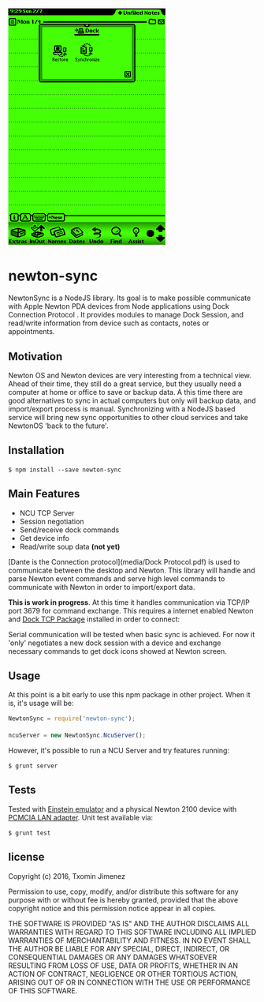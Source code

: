 # ![newton-sync](media/dock-capture.png)

# newton-sync

NewtonSync is a NodeJS library. Its goal is to make possible communicate with Apple Newton PDA devices from Node applications using Dock Connection Protocol . It provides modules to manage Dock Session, and read/write information from device such as contacts, notes or appointments.
 
## Motivation

Newton OS and Newton devices are very interesting from a technical view. Ahead of their time, they still do a great service, but they usually need a computer at home or office to save or backup data. A this time there are good alternatives to sync in actual computers but only will backup data, and import/export process is manual.
Synchronizing with a NodeJS based service will bring new sync opportunities to other cloud services and take NewtonOS 'back to the future'.

## Installation

```
$ npm install --save newton-sync
```

## Main Features
- NCU TCP Server
- Session negotiation
- Send/receive dock commands
- Get device info
- Read/write soup data **(not yet)**

[Dante is the Connection protocol](media/Dock Protocol.pdf) is used to communicate between the desktop and Newton. This library will handle and parse Newton event commands and serve high level commands to communicate with Newton in order to import/export data. 

**This is work in progress**. At this time it handles communication via TCP/IP port 3679 for command exchange. This requires a internet enabled Newton and [Dock TCP Package](http://www.kallisys.com/) installed in order to connect:

Serial communication will be tested when basic sync is achieved. For now it 'only' negotiates a new dock session with a device and exchange necessary commands to get dock icons showed at Newton screen.

## Usage

At this point is a bit early to use this npm package in other project. When it is, it's usage will be:

```js
NewtonSync = require('newton-sync');

ncuServer = new NewtonSync.NcuServer();
```
However, it's possible to run a NCU Server and try features running:

```
$ grunt server
```

## Tests

Tested with [Einstein emulator](https://github.com/pguyot/Einstein) and a physical Newton 2100 device with [PCMCIA LAN adapter](http://newtonsales.com/newt.htm).
Unit test available via:
```
$ grunt test
```

## license

Copyright (c) 2016, Txomin Jimenez

Permission to use, copy, modify, and/or distribute this software for any purpose with or without fee is hereby granted, provided that the above copyright notice and this permission notice appear in all copies.

THE SOFTWARE IS PROVIDED "AS IS" AND THE AUTHOR DISCLAIMS ALL WARRANTIES WITH REGARD TO THIS SOFTWARE INCLUDING ALL IMPLIED WARRANTIES OF MERCHANTABILITY AND FITNESS. IN NO EVENT SHALL THE AUTHOR BE LIABLE FOR ANY SPECIAL, DIRECT, INDIRECT, OR CONSEQUENTIAL DAMAGES OR ANY DAMAGES WHATSOEVER RESULTING FROM LOSS OF USE, DATA OR PROFITS, WHETHER IN AN ACTION OF CONTRACT, NEGLIGENCE OR OTHER TORTIOUS ACTION, ARISING OUT OF OR IN CONNECTION WITH THE USE OR PERFORMANCE OF THIS SOFTWARE.
